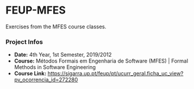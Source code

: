 # FEUP-MFES

Exercises from the MFES course classes.

### Project Infos
* **Date:** 4th Year, 1st Semester, 2019/2012
* **Course:** Métodos Formais em Engenharia de Software (MFES) | Formal Methods in Software Engineering
* **Course Link:** https://sigarra.up.pt/feup/pt/ucurr_geral.ficha_uc_view?pv_ocorrencia_id=272280

